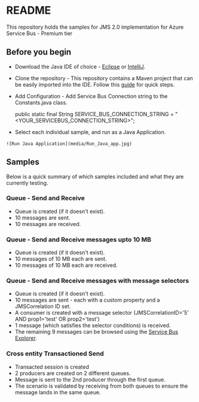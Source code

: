 # README

This repository holds the samples for JMS 2.0 implementation for Azure Service Bus - Premium tier


## Before you begin

   * Download the Java IDE of choice - [Eclipse](https://www.eclipse.org/ide/) or [IntelliJ](https://www.jetbrains.com/idea/).
   * Clone the repository - This repository contains a Maven project that can be easily imported into the IDE. Follow this [guide](https://www.omnijava.com/2016/07/10/importing-maven-projects-from-git-into-eclipse-that-were-created-by-netbeans/) for quick steps.
   * Add Configuration - Add Service Bus Connection string to the Constants.java class.
   
		public static final String SERVICE_BUS_CONNECTION_STRING = "<YOUR_SERVICEBUS_CONNECTION_STRING>";
   
   * Select each individual sample, and run as a Java Application.
   
   	![Run Java Application](media/Run_Java_app.jpg)


## Samples

Below is a quick summary of which samples included and what they are currently testing.

### Queue - Send and Receive

   * Queue is created (if it doesn't exist).
   * 10 messages are sent.
   * 10 messages are received.
   
### Queue - Send and Receive messages upto 10 MB

   * Queue is created (if it doesn't exist).
   * 10 messages of 10 MB each are sent.
   * 10 messages of 10 MB each are received.

### Queue - Send and Receive messages with message selectors

   * Queue is created (if it doesn't exist).
   * 10 messages are sent - each with a custom property and a JMSCorrelation ID set.
   * A consumer is created with a message selector (JMSCorrelationID='5' AND prop1='test' OR prop2='test')
   * 1 message (which satisfies the selector conditions) is received.
   * The remaining 9 messages can be browsed using the [Service Bus Explorer](https://docs.microsoft.com/azure/service-bus-messaging/explorer).

### Cross entity Transactioned Send

   * Transacted session is created
   * 2 producers are created on 2 different queues.
   * Message is sent to the 2nd producer through the first queue.
   * The scenario is validated by receiving from both queues to ensure the message lands in the same queue.
